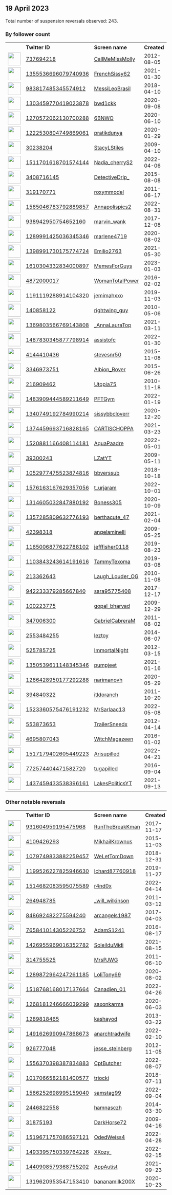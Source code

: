 
## 19 April 2023
Total number of suspension reversals observed: 243.

### By follower count
<table><tr><th></th><th align="left">Twitter ID</th><th align="left">Screen name</th>
<th align="left">Created</th><th align="left">Status</th><th align="left">Suspended</th><th align="left">Followers</th>
<tr><td><a href="https://pbs.twimg.com/profile_images/1646998482396524544/44qt97IU_normal.jpg"><img src="https://pbs.twimg.com/profile_images/1646998482396524544/44qt97IU_normal.jpg" width="40px" height="40px" align="center"/></a></td><td><a href="https://twitter.com/intent/user?user_id=737694218">737694218</a></td><td><a href="https://twitter.com/CallMeMissMolly">CallMeMissMolly</a></td><td>2012-08-05</td><td align="center"></td><td>2022-08-05</td><td>242321</td></tr>
<tr><td><a href="https://pbs.twimg.com/profile_images/1582110247119896588/JGc3uRmf_normal.jpg"><img src="https://pbs.twimg.com/profile_images/1582110247119896588/JGc3uRmf_normal.jpg" width="40px" height="40px" align="center"/></a></td><td><a href="https://twitter.com/intent/user?user_id=1355536696079740936">1355536696079740936</a></td><td><a href="https://twitter.com/FrenchSissy62">FrenchSissy62</a></td><td>2021-01-30</td><td align="center"></td><td>2023-02-18</td><td>174441</td></tr>
<tr><td><a href="https://pbs.twimg.com/profile_images/1646516620125409282/3Wr_HVxO_normal.jpg"><img src="https://pbs.twimg.com/profile_images/1646516620125409282/3Wr_HVxO_normal.jpg" width="40px" height="40px" align="center"/></a></td><td><a href="https://twitter.com/intent/user?user_id=983817485345574912">983817485345574912</a></td><td><a href="https://twitter.com/MessiLeoBrasil">MessiLeoBrasil</a></td><td>2018-04-10</td><td align="center"></td><td>2023-04-05</td><td>161035</td></tr>
<tr><td><a href="https://pbs.twimg.com/profile_images/1496493509267886081/cRpe9qRg_normal.jpg"><img src="https://pbs.twimg.com/profile_images/1496493509267886081/cRpe9qRg_normal.jpg" width="40px" height="40px" align="center"/></a></td><td><a href="https://twitter.com/intent/user?user_id=1303459770419023878">1303459770419023878</a></td><td><a href="https://twitter.com/bwd1ckk">bwd1ckk</a></td><td>2020-09-08</td><td align="center"></td><td>2023-02-03</td><td>159215</td></tr>
<tr><td><a href="https://pbs.twimg.com/profile_images/1470382233605267465/EOGlIRfk_normal.jpg"><img src="https://pbs.twimg.com/profile_images/1470382233605267465/EOGlIRfk_normal.jpg" width="40px" height="40px" align="center"/></a></td><td><a href="https://twitter.com/intent/user?user_id=1270572062130700288">1270572062130700288</a></td><td><a href="https://twitter.com/6BNWO">6BNWO</a></td><td>2020-06-10</td><td align="center"></td><td>2023-02-04</td><td>113280</td></tr>
<tr><td><a href="https://pbs.twimg.com/profile_images/1627962773723398150/rjichnSY_normal.jpg"><img src="https://pbs.twimg.com/profile_images/1627962773723398150/rjichnSY_normal.jpg" width="40px" height="40px" align="center"/></a></td><td><a href="https://twitter.com/intent/user?user_id=1222530804749869061">1222530804749869061</a></td><td><a href="https://twitter.com/pratikdunya">pratikdunya</a></td><td>2020-01-29</td><td align="center"></td><td>2022-12-23</td><td>89894</td></tr>
<tr><td><a href="https://pbs.twimg.com/profile_images/1648879845407961089/dU_PKFN1_normal.jpg"><img src="https://pbs.twimg.com/profile_images/1648879845407961089/dU_PKFN1_normal.jpg" width="40px" height="40px" align="center"/></a></td><td><a href="https://twitter.com/intent/user?user_id=30238204">30238204</a></td><td><a href="https://twitter.com/StacyLStiles">StacyLStiles</a></td><td>2009-04-10</td><td align="center"></td><td></td><td>75107</td></tr>
<tr><td><a href="https://pbs.twimg.com/profile_images/1630815427948314625/-Mb1M7P9_normal.jpg"><img src="https://pbs.twimg.com/profile_images/1630815427948314625/-Mb1M7P9_normal.jpg" width="40px" height="40px" align="center"/></a></td><td><a href="https://twitter.com/intent/user?user_id=1511701618701574144">1511701618701574144</a></td><td><a href="https://twitter.com/Nadia_cherryS2">Nadia_cherryS2</a></td><td>2022-04-06</td><td align="center"></td><td>2023-04-03</td><td>63760</td></tr>
<tr><td><a href="https://pbs.twimg.com/profile_images/1640327509362262019/Hrn6U7Yv_normal.jpg"><img src="https://pbs.twimg.com/profile_images/1640327509362262019/Hrn6U7Yv_normal.jpg" width="40px" height="40px" align="center"/></a></td><td><a href="https://twitter.com/intent/user?user_id=3408716145">3408716145</a></td><td><a href="https://twitter.com/DetectiveDrip_">DetectiveDrip_</a></td><td>2015-08-08</td><td align="center"></td><td>2023-04-04</td><td>57619</td></tr>
<tr><td><a href="https://pbs.twimg.com/profile_images/1625216682040983553/Z3rd2yHn_normal.jpg"><img src="https://pbs.twimg.com/profile_images/1625216682040983553/Z3rd2yHn_normal.jpg" width="40px" height="40px" align="center"/></a></td><td><a href="https://twitter.com/intent/user?user_id=319170771">319170771</a></td><td><a href="https://twitter.com/roxymmodel">roxymmodel</a></td><td>2011-06-17</td><td align="center"></td><td>2022-10-19</td><td>49464</td></tr>
<tr><td><a href="https://pbs.twimg.com/profile_images/1565047021601542146/WQnj-P5z_normal.jpg"><img src="https://pbs.twimg.com/profile_images/1565047021601542146/WQnj-P5z_normal.jpg" width="40px" height="40px" align="center"/></a></td><td><a href="https://twitter.com/intent/user?user_id=1565046783792889857">1565046783792889857</a></td><td><a href="https://twitter.com/Annapolispics2">Annapolispics2</a></td><td>2022-08-31</td><td align="center"></td><td>2023-02-03</td><td>40695</td></tr>
<tr><td><a href="https://pbs.twimg.com/profile_images/1545104199318372359/SvYC5PWs_normal.jpg"><img src="https://pbs.twimg.com/profile_images/1545104199318372359/SvYC5PWs_normal.jpg" width="40px" height="40px" align="center"/></a></td><td><a href="https://twitter.com/intent/user?user_id=938942950754652160">938942950754652160</a></td><td><a href="https://twitter.com/marvin_wank">marvin_wank</a></td><td>2017-12-08</td><td align="center"></td><td>2023-04-11</td><td>36893</td></tr>
<tr><td><a href="https://pbs.twimg.com/profile_images/1289992057646469120/90MLm8s4_normal.jpg"><img src="https://pbs.twimg.com/profile_images/1289992057646469120/90MLm8s4_normal.jpg" width="40px" height="40px" align="center"/></a></td><td><a href="https://twitter.com/intent/user?user_id=1289991425036345346">1289991425036345346</a></td><td><a href="https://twitter.com/marlene4719">marlene4719</a></td><td>2020-08-02</td><td align="center"></td><td>2022-12-24</td><td>30026</td></tr>
<tr><td><a href="https://pbs.twimg.com/profile_images/1533904097258110976/cBvj7Ghh_normal.jpg"><img src="https://pbs.twimg.com/profile_images/1533904097258110976/cBvj7Ghh_normal.jpg" width="40px" height="40px" align="center"/></a></td><td><a href="https://twitter.com/intent/user?user_id=1398991730175774724">1398991730175774724</a></td><td><a href="https://twitter.com/Emilio2763">Emilio2763</a></td><td>2021-05-30</td><td align="center"></td><td>2023-03-27</td><td>28984</td></tr>
<tr><td><a href="https://pbs.twimg.com/profile_images/1644506967401025537/CghpqlG8_normal.jpg"><img src="https://pbs.twimg.com/profile_images/1644506967401025537/CghpqlG8_normal.jpg" width="40px" height="40px" align="center"/></a></td><td><a href="https://twitter.com/intent/user?user_id=1610304332834000897">1610304332834000897</a></td><td><a href="https://twitter.com/MemesForGuys">MemesForGuys</a></td><td>2023-01-03</td><td align="center"></td><td>2023-04-11</td><td>25717</td></tr>
<tr><td><a href="https://pbs.twimg.com/profile_images/1475025207731662850/Vf-rm0gI_normal.png"><img src="https://pbs.twimg.com/profile_images/1475025207731662850/Vf-rm0gI_normal.png" width="40px" height="40px" align="center"/></a></td><td><a href="https://twitter.com/intent/user?user_id=4872000017">4872000017</a></td><td><a href="https://twitter.com/WomanTotalPower">WomanTotalPower</a></td><td>2016-02-02</td><td align="center"></td><td>2023-02-17</td><td>24404</td></tr>
<tr><td><a href="https://pbs.twimg.com/profile_images/1646439201498431490/Mm7Fk27S_normal.jpg"><img src="https://pbs.twimg.com/profile_images/1646439201498431490/Mm7Fk27S_normal.jpg" width="40px" height="40px" align="center"/></a></td><td><a href="https://twitter.com/intent/user?user_id=1191119288914104320">1191119288914104320</a></td><td><a href="https://twitter.com/jemimahxxo">jemimahxxo</a></td><td>2019-11-03</td><td align="center"></td><td></td><td>21979</td></tr>
<tr><td><a href="https://pbs.twimg.com/profile_images/1406653377052758018/An4-xdz0_normal.jpg"><img src="https://pbs.twimg.com/profile_images/1406653377052758018/An4-xdz0_normal.jpg" width="40px" height="40px" align="center"/></a></td><td><a href="https://twitter.com/intent/user?user_id=140858122">140858122</a></td><td><a href="https://twitter.com/rightwing_guy">rightwing_guy</a></td><td>2010-05-06</td><td align="center"></td><td></td><td>18582</td></tr>
<tr><td><a href="https://pbs.twimg.com/profile_images/1648423814349443075/xDZJ5-Wx_normal.jpg"><img src="https://pbs.twimg.com/profile_images/1648423814349443075/xDZJ5-Wx_normal.jpg" width="40px" height="40px" align="center"/></a></td><td><a href="https://twitter.com/intent/user?user_id=1369803566769143808">1369803566769143808</a></td><td><a href="https://twitter.com/_AnnaLauraTop">_AnnaLauraTop</a></td><td>2021-03-11</td><td align="center"></td><td>2023-03-17</td><td>18425</td></tr>
<tr><td><a href="https://pbs.twimg.com/profile_images/1645408376745066499/jEnHCJ_v_normal.jpg"><img src="https://pbs.twimg.com/profile_images/1645408376745066499/jEnHCJ_v_normal.jpg" width="40px" height="40px" align="center"/></a></td><td><a href="https://twitter.com/intent/user?user_id=1487830345877798914">1487830345877798914</a></td><td><a href="https://twitter.com/assistofc">assistofc</a></td><td>2022-01-30</td><td align="center"></td><td>2023-04-11</td><td>14810</td></tr>
<tr><td><a href="https://pbs.twimg.com/profile_images/1593699681384767491/z7Ih8K8l_normal.jpg"><img src="https://pbs.twimg.com/profile_images/1593699681384767491/z7Ih8K8l_normal.jpg" width="40px" height="40px" align="center"/></a></td><td><a href="https://twitter.com/intent/user?user_id=4144410436">4144410436</a></td><td><a href="https://twitter.com/stevesnr50">stevesnr50</a></td><td>2015-11-08</td><td align="center"></td><td>2022-12-06</td><td>12780</td></tr>
<tr><td><a href="https://pbs.twimg.com/profile_images/1154141208249323520/U4bD22nS_normal.jpg"><img src="https://pbs.twimg.com/profile_images/1154141208249323520/U4bD22nS_normal.jpg" width="40px" height="40px" align="center"/></a></td><td><a href="https://twitter.com/intent/user?user_id=3346973751">3346973751</a></td><td><a href="https://twitter.com/Albion_Rover">Albion_Rover</a></td><td>2015-06-26</td><td align="center"></td><td></td><td>12762</td></tr>
<tr><td><a href="https://pbs.twimg.com/profile_images/794917988285685761/kraC18dg_normal.jpg"><img src="https://pbs.twimg.com/profile_images/794917988285685761/kraC18dg_normal.jpg" width="40px" height="40px" align="center"/></a></td><td><a href="https://twitter.com/intent/user?user_id=216909462">216909462</a></td><td><a href="https://twitter.com/Utopia75">Utopia75</a></td><td>2010-11-18</td><td align="center"></td><td></td><td>9561</td></tr>
<tr><td><a href="https://pbs.twimg.com/profile_images/1647454910550622208/56F0rRkW_normal.jpg"><img src="https://pbs.twimg.com/profile_images/1647454910550622208/56F0rRkW_normal.jpg" width="40px" height="40px" align="center"/></a></td><td><a href="https://twitter.com/intent/user?user_id=1483909444589211649">1483909444589211649</a></td><td><a href="https://twitter.com/PFTGym">PFTGym</a></td><td>2022-01-19</td><td align="center"></td><td>2023-03-28</td><td>8955</td></tr>
<tr><td><a href="https://pbs.twimg.com/profile_images/1562934720027140096/8teUSVcm_normal.jpg"><img src="https://pbs.twimg.com/profile_images/1562934720027140096/8teUSVcm_normal.jpg" width="40px" height="40px" align="center"/></a></td><td><a href="https://twitter.com/intent/user?user_id=1340749192784990214">1340749192784990214</a></td><td><a href="https://twitter.com/sissybbcloverr">sissybbcloverr</a></td><td>2020-12-20</td><td align="center"></td><td>2023-02-03</td><td>8579</td></tr>
<tr><td><a href="https://pbs.twimg.com/profile_images/1644375085774692352/lC3DQfLl_normal.jpg"><img src="https://pbs.twimg.com/profile_images/1644375085774692352/lC3DQfLl_normal.jpg" width="40px" height="40px" align="center"/></a></td><td><a href="https://twitter.com/intent/user?user_id=1374459693716828165">1374459693716828165</a></td><td><a href="https://twitter.com/CARTlSCHOPPA">CARTlSCHOPPA</a></td><td>2021-03-23</td><td align="center"></td><td></td><td>7894</td></tr>
<tr><td><a href="https://pbs.twimg.com/profile_images/1575978801590374419/X4Zj-mYP_normal.jpg"><img src="https://pbs.twimg.com/profile_images/1575978801590374419/X4Zj-mYP_normal.jpg" width="40px" height="40px" align="center"/></a></td><td><a href="https://twitter.com/intent/user?user_id=1520881166408114181">1520881166408114181</a></td><td><a href="https://twitter.com/AquaPaadre">AquaPaadre</a></td><td>2022-05-01</td><td align="center"></td><td>2023-04-18</td><td>6257</td></tr>
<tr><td><a href="https://pbs.twimg.com/profile_images/1642540523960270849/FQDefJVd_normal.jpg"><img src="https://pbs.twimg.com/profile_images/1642540523960270849/FQDefJVd_normal.jpg" width="40px" height="40px" align="center"/></a></td><td><a href="https://twitter.com/intent/user?user_id=39300243">39300243</a></td><td><a href="https://twitter.com/LZatYT">LZatYT</a></td><td>2009-05-11</td><td align="center"></td><td>2022-11-09</td><td>5597</td></tr>
<tr><td><a href="https://abs.twimg.com/sticky/default_profile_images/default_profile_normal.png"><img src="https://abs.twimg.com/sticky/default_profile_images/default_profile_normal.png" width="40px" height="40px" align="center"/></a></td><td><a href="https://twitter.com/intent/user?user_id=1052977475523874816">1052977475523874816</a></td><td><a href="https://twitter.com/bbverssub">bbverssub</a></td><td>2018-10-18</td><td align="center"></td><td>2022-08-25</td><td>5512</td></tr>
<tr><td><a href="https://pbs.twimg.com/profile_images/1642815977854468097/-sVjVDrV_normal.jpg"><img src="https://pbs.twimg.com/profile_images/1642815977854468097/-sVjVDrV_normal.jpg" width="40px" height="40px" align="center"/></a></td><td><a href="https://twitter.com/intent/user?user_id=1576163167629357056">1576163167629357056</a></td><td><a href="https://twitter.com/t_urjaram">t_urjaram</a></td><td>2022-10-01</td><td align="center"></td><td>2023-04-11</td><td>4588</td></tr>
<tr><td><a href="https://pbs.twimg.com/profile_images/1642016233397649414/uJFtCOHM_normal.jpg"><img src="https://pbs.twimg.com/profile_images/1642016233397649414/uJFtCOHM_normal.jpg" width="40px" height="40px" align="center"/></a></td><td><a href="https://twitter.com/intent/user?user_id=1314605032847880192">1314605032847880192</a></td><td><a href="https://twitter.com/Boness305">Boness305</a></td><td>2020-10-09</td><td align="center"></td><td></td><td>4384</td></tr>
<tr><td><a href="https://pbs.twimg.com/profile_images/1585682308782333954/symjqkje_normal.jpg"><img src="https://pbs.twimg.com/profile_images/1585682308782333954/symjqkje_normal.jpg" width="40px" height="40px" align="center"/></a></td><td><a href="https://twitter.com/intent/user?user_id=1357285809632776193">1357285809632776193</a></td><td><a href="https://twitter.com/berthacute_47">berthacute_47</a></td><td>2021-02-04</td><td align="center"></td><td>2023-03-10</td><td>4379</td></tr>
<tr><td><a href="https://pbs.twimg.com/profile_images/1360338390298820616/h6uKSUeu_normal.jpg"><img src="https://pbs.twimg.com/profile_images/1360338390298820616/h6uKSUeu_normal.jpg" width="40px" height="40px" align="center"/></a></td><td><a href="https://twitter.com/intent/user?user_id=42398318">42398318</a></td><td><a href="https://twitter.com/angelaminelli">angelaminelli</a></td><td>2009-05-25</td><td align="center">🔒</td><td></td><td>4371</td></tr>
<tr><td><a href="https://pbs.twimg.com/profile_images/1438966113753255937/YE4R-Ey-_normal.jpg"><img src="https://pbs.twimg.com/profile_images/1438966113753255937/YE4R-Ey-_normal.jpg" width="40px" height="40px" align="center"/></a></td><td><a href="https://twitter.com/intent/user?user_id=1165006877622788102">1165006877622788102</a></td><td><a href="https://twitter.com/jefffisher0118">jefffisher0118</a></td><td>2019-08-23</td><td align="center"></td><td>2022-08-12</td><td>4355</td></tr>
<tr><td><a href="https://pbs.twimg.com/profile_images/1349487598436311041/29prPIIe_normal.jpg"><img src="https://pbs.twimg.com/profile_images/1349487598436311041/29prPIIe_normal.jpg" width="40px" height="40px" align="center"/></a></td><td><a href="https://twitter.com/intent/user?user_id=1103843243614191616">1103843243614191616</a></td><td><a href="https://twitter.com/TammyTexoma">TammyTexoma</a></td><td>2019-03-08</td><td align="center"></td><td></td><td>4042</td></tr>
<tr><td><a href="https://pbs.twimg.com/profile_images/1649267146491346945/plD1mB8O_normal.jpg"><img src="https://pbs.twimg.com/profile_images/1649267146491346945/plD1mB8O_normal.jpg" width="40px" height="40px" align="center"/></a></td><td><a href="https://twitter.com/intent/user?user_id=213362643">213362643</a></td><td><a href="https://twitter.com/Laugh_Louder_OG">Laugh_Louder_OG</a></td><td>2010-11-08</td><td align="center"></td><td>2023-03-29</td><td>3944</td></tr>
<tr><td><a href="https://pbs.twimg.com/profile_images/1644435191853641731/SatlhFkK_normal.jpg"><img src="https://pbs.twimg.com/profile_images/1644435191853641731/SatlhFkK_normal.jpg" width="40px" height="40px" align="center"/></a></td><td><a href="https://twitter.com/intent/user?user_id=942233379285667840">942233379285667840</a></td><td><a href="https://twitter.com/sara95775408">sara95775408</a></td><td>2017-12-17</td><td align="center"></td><td>2022-10-30</td><td>3587</td></tr>
<tr><td><a href="https://pbs.twimg.com/profile_images/1572688290960101380/U9xSZhem_normal.jpg"><img src="https://pbs.twimg.com/profile_images/1572688290960101380/U9xSZhem_normal.jpg" width="40px" height="40px" align="center"/></a></td><td><a href="https://twitter.com/intent/user?user_id=100223775">100223775</a></td><td><a href="https://twitter.com/gopal_bharvad">gopal_bharvad</a></td><td>2009-12-29</td><td align="center"></td><td>2023-03-27</td><td>3480</td></tr>
<tr><td><a href="https://pbs.twimg.com/profile_images/1643261751969071106/J-CA-LRE_normal.jpg"><img src="https://pbs.twimg.com/profile_images/1643261751969071106/J-CA-LRE_normal.jpg" width="40px" height="40px" align="center"/></a></td><td><a href="https://twitter.com/intent/user?user_id=347006300">347006300</a></td><td><a href="https://twitter.com/GabrielCabreraM">GabrielCabreraM</a></td><td>2011-08-02</td><td align="center"></td><td>2023-04-08</td><td>3470</td></tr>
<tr><td><a href="https://pbs.twimg.com/profile_images/1268608552207290369/YQE37baI_normal.jpg"><img src="https://pbs.twimg.com/profile_images/1268608552207290369/YQE37baI_normal.jpg" width="40px" height="40px" align="center"/></a></td><td><a href="https://twitter.com/intent/user?user_id=2553484255">2553484255</a></td><td><a href="https://twitter.com/leztoy">leztoy</a></td><td>2014-06-07</td><td align="center"></td><td>2023-02-04</td><td>3388</td></tr>
<tr><td><a href="https://pbs.twimg.com/profile_images/1209190876292845568/6Wsqw5Ak_normal.jpg"><img src="https://pbs.twimg.com/profile_images/1209190876292845568/6Wsqw5Ak_normal.jpg" width="40px" height="40px" align="center"/></a></td><td><a href="https://twitter.com/intent/user?user_id=525785725">525785725</a></td><td><a href="https://twitter.com/ImmortaINight">ImmortaINight</a></td><td>2012-03-15</td><td align="center"></td><td></td><td>3273</td></tr>
<tr><td><a href="https://pbs.twimg.com/profile_images/1544801139803275265/HWwt-rGE_normal.jpg"><img src="https://pbs.twimg.com/profile_images/1544801139803275265/HWwt-rGE_normal.jpg" width="40px" height="40px" align="center"/></a></td><td><a href="https://twitter.com/intent/user?user_id=1350539611148345346">1350539611148345346</a></td><td><a href="https://twitter.com/pumpjeet">pumpjeet</a></td><td>2021-01-16</td><td align="center"></td><td>2022-08-04</td><td>2792</td></tr>
<tr><td><a href="https://pbs.twimg.com/profile_images/1639028952084672514/UnCIHjkc_normal.jpg"><img src="https://pbs.twimg.com/profile_images/1639028952084672514/UnCIHjkc_normal.jpg" width="40px" height="40px" align="center"/></a></td><td><a href="https://twitter.com/intent/user?user_id=1266428950177292288">1266428950177292288</a></td><td><a href="https://twitter.com/narimanovh">narimanovh</a></td><td>2020-05-29</td><td align="center"></td><td>2023-01-26</td><td>2581</td></tr>
<tr><td><a href="https://pbs.twimg.com/profile_images/1599541191/DSCN3217_normal.JPG"><img src="https://pbs.twimg.com/profile_images/1599541191/DSCN3217_normal.JPG" width="40px" height="40px" align="center"/></a></td><td><a href="https://twitter.com/intent/user?user_id=394840322">394840322</a></td><td><a href="https://twitter.com/itldoranch">itldoranch</a></td><td>2011-10-20</td><td align="center"></td><td></td><td>2434</td></tr>
<tr><td><a href="https://pbs.twimg.com/profile_images/1648772882506346496/Sh_3FibM_normal.jpg"><img src="https://pbs.twimg.com/profile_images/1648772882506346496/Sh_3FibM_normal.jpg" width="40px" height="40px" align="center"/></a></td><td><a href="https://twitter.com/intent/user?user_id=1523360575476191232">1523360575476191232</a></td><td><a href="https://twitter.com/MrSarlaac13">MrSarlaac13</a></td><td>2022-05-08</td><td align="center"></td><td>2023-04-18</td><td>2224</td></tr>
<tr><td><a href="https://pbs.twimg.com/profile_images/1648831901027782658/IVpKVzBE_normal.jpg"><img src="https://pbs.twimg.com/profile_images/1648831901027782658/IVpKVzBE_normal.jpg" width="40px" height="40px" align="center"/></a></td><td><a href="https://twitter.com/intent/user?user_id=553873653">553873653</a></td><td><a href="https://twitter.com/TrailerSneedx">TrailerSneedx</a></td><td>2012-04-14</td><td align="center"></td><td></td><td>1787</td></tr>
<tr><td><a href="https://pbs.twimg.com/profile_images/1273894560180178944/g1vuiHC8_normal.jpg"><img src="https://pbs.twimg.com/profile_images/1273894560180178944/g1vuiHC8_normal.jpg" width="40px" height="40px" align="center"/></a></td><td><a href="https://twitter.com/intent/user?user_id=4695807043">4695807043</a></td><td><a href="https://twitter.com/WitchMagazeen">WitchMagazeen</a></td><td>2016-01-02</td><td align="center"></td><td>2022-06-02</td><td>1666</td></tr>
<tr><td><a href="https://pbs.twimg.com/profile_images/1619556606022238208/D3dfMEpU_normal.jpg"><img src="https://pbs.twimg.com/profile_images/1619556606022238208/D3dfMEpU_normal.jpg" width="40px" height="40px" align="center"/></a></td><td><a href="https://twitter.com/intent/user?user_id=1517179402605449223">1517179402605449223</a></td><td><a href="https://twitter.com/Arisupilled">Arisupilled</a></td><td>2022-04-21</td><td align="center">🔒</td><td>2023-04-19</td><td>1624</td></tr>
<tr><td><a href="https://pbs.twimg.com/profile_images/1648661064085536768/Q6vArXJl_normal.jpg"><img src="https://pbs.twimg.com/profile_images/1648661064085536768/Q6vArXJl_normal.jpg" width="40px" height="40px" align="center"/></a></td><td><a href="https://twitter.com/intent/user?user_id=772574404471582720">772574404471582720</a></td><td><a href="https://twitter.com/tugapilled">tugapilled</a></td><td>2016-09-04</td><td align="center"></td><td></td><td>1602</td></tr>
<tr><td><a href="https://pbs.twimg.com/profile_images/1649129118565277697/CACiT4SG_normal.jpg"><img src="https://pbs.twimg.com/profile_images/1649129118565277697/CACiT4SG_normal.jpg" width="40px" height="40px" align="center"/></a></td><td><a href="https://twitter.com/intent/user?user_id=1437459433538396161">1437459433538396161</a></td><td><a href="https://twitter.com/LakesPoliticsYT">LakesPoliticsYT</a></td><td>2021-09-13</td><td align="center"></td><td>2023-04-02</td><td>1538</td></tr>
</table>

### Other notable reversals
<table><tr><th></th><th align="left">Twitter ID</th><th align="left">Screen name</th>
<th align="left">Created</th><th align="left">Status</th><th align="left">Suspended</th><th align="left">Followers</th>
<tr><td><a href="https://pbs.twimg.com/profile_images/1267606368313319426/BC8dlU1x_normal.jpg"><img src="https://pbs.twimg.com/profile_images/1267606368313319426/BC8dlU1x_normal.jpg" width="40px" height="40px" align="center"/></a></td><td><a href="https://twitter.com/intent/user?user_id=931604959195475968">931604959195475968</a></td><td><a href="https://twitter.com/RunTheBreakKman">RunTheBreakKman</a></td><td>2017-11-17</td><td align="center"></td><td>2023-01-08</td><td>447</td></tr>
<tr><td><a href="https://pbs.twimg.com/profile_images/923694561473445889/8Z30Akx1_normal.jpg"><img src="https://pbs.twimg.com/profile_images/923694561473445889/8Z30Akx1_normal.jpg" width="40px" height="40px" align="center"/></a></td><td><a href="https://twitter.com/intent/user?user_id=4109426293">4109426293</a></td><td><a href="https://twitter.com/MikhailKrownus">MikhailKrownus</a></td><td>2015-11-03</td><td align="center"></td><td>2023-04-16</td><td>338</td></tr>
<tr><td><a href="https://pbs.twimg.com/profile_images/1512508358678532107/dObNngW8_normal.jpg"><img src="https://pbs.twimg.com/profile_images/1512508358678532107/dObNngW8_normal.jpg" width="40px" height="40px" align="center"/></a></td><td><a href="https://twitter.com/intent/user?user_id=1079749833882259457">1079749833882259457</a></td><td><a href="https://twitter.com/WeLetTomDown">WeLetTomDown</a></td><td>2018-12-31</td><td align="center"></td><td>2023-03-04</td><td>4</td></tr>
<tr><td><a href="https://pbs.twimg.com/profile_images/1222349310165020673/1I9WbwH5_normal.jpg"><img src="https://pbs.twimg.com/profile_images/1222349310165020673/1I9WbwH5_normal.jpg" width="40px" height="40px" align="center"/></a></td><td><a href="https://twitter.com/intent/user?user_id=1199526227825946630">1199526227825946630</a></td><td><a href="https://twitter.com/Ichard87760918">Ichard87760918</a></td><td>2019-11-27</td><td align="center"></td><td>2022-11-23</td><td>1111</td></tr>
<tr><td><a href="https://pbs.twimg.com/profile_images/1514752950802952202/dJQpz8F1_normal.jpg"><img src="https://pbs.twimg.com/profile_images/1514752950802952202/dJQpz8F1_normal.jpg" width="40px" height="40px" align="center"/></a></td><td><a href="https://twitter.com/intent/user?user_id=1514682083595075589">1514682083595075589</a></td><td><a href="https://twitter.com/r4nd0x">r4nd0x</a></td><td>2022-04-14</td><td align="center"></td><td>2023-01-02</td><td>25</td></tr>
<tr><td><a href="https://pbs.twimg.com/profile_images/515297624211988480/q0cEsR_6_normal.jpeg"><img src="https://pbs.twimg.com/profile_images/515297624211988480/q0cEsR_6_normal.jpeg" width="40px" height="40px" align="center"/></a></td><td><a href="https://twitter.com/intent/user?user_id=264948785">264948785</a></td><td><a href="https://twitter.com/_will_wilkinson">_will_wilkinson</a></td><td>2011-03-12</td><td align="center"></td><td>2023-04-11</td><td>99</td></tr>
<tr><td><a href="https://pbs.twimg.com/profile_images/968901045500895232/8WLxAD8C_normal.jpg"><img src="https://pbs.twimg.com/profile_images/968901045500895232/8WLxAD8C_normal.jpg" width="40px" height="40px" align="center"/></a></td><td><a href="https://twitter.com/intent/user?user_id=848692482275594240">848692482275594240</a></td><td><a href="https://twitter.com/arcangels1987">arcangels1987</a></td><td>2017-04-03</td><td align="center"></td><td>2023-03-31</td><td>174</td></tr>
<tr><td><a href="https://abs.twimg.com/sticky/default_profile_images/default_profile_normal.png"><img src="https://abs.twimg.com/sticky/default_profile_images/default_profile_normal.png" width="40px" height="40px" align="center"/></a></td><td><a href="https://twitter.com/intent/user?user_id=765841014305226752">765841014305226752</a></td><td><a href="https://twitter.com/AdamS1241">AdamS1241</a></td><td>2016-08-17</td><td align="center"></td><td>2023-03-08</td><td>0</td></tr>
<tr><td><a href="https://pbs.twimg.com/profile_images/1644379044576903168/-BxYaY5S_normal.jpg"><img src="https://pbs.twimg.com/profile_images/1644379044576903168/-BxYaY5S_normal.jpg" width="40px" height="40px" align="center"/></a></td><td><a href="https://twitter.com/intent/user?user_id=1426955969016352782">1426955969016352782</a></td><td><a href="https://twitter.com/SoleilduMidi">SoleilduMidi</a></td><td>2021-08-15</td><td align="center"></td><td>2023-04-11</td><td>1</td></tr>
<tr><td><a href="https://pbs.twimg.com/profile_images/1048671350271950848/ykbVSs-u_normal.jpg"><img src="https://pbs.twimg.com/profile_images/1048671350271950848/ykbVSs-u_normal.jpg" width="40px" height="40px" align="center"/></a></td><td><a href="https://twitter.com/intent/user?user_id=314755525">314755525</a></td><td><a href="https://twitter.com/MrsPJWG">MrsPJWG</a></td><td>2011-06-10</td><td align="center"></td><td>2022-09-19</td><td>719</td></tr>
<tr><td><a href="https://pbs.twimg.com/profile_images/1642679495000727553/X5Q8KNTc_normal.jpg"><img src="https://pbs.twimg.com/profile_images/1642679495000727553/X5Q8KNTc_normal.jpg" width="40px" height="40px" align="center"/></a></td><td><a href="https://twitter.com/intent/user?user_id=1289872964247261185">1289872964247261185</a></td><td><a href="https://twitter.com/LoliTony69">LoliTony69</a></td><td>2020-08-02</td><td align="center"></td><td>2023-04-07</td><td>996</td></tr>
<tr><td><a href="https://pbs.twimg.com/profile_images/1648875644728795136/-8KNYXAN_normal.jpg"><img src="https://pbs.twimg.com/profile_images/1648875644728795136/-8KNYXAN_normal.jpg" width="40px" height="40px" align="center"/></a></td><td><a href="https://twitter.com/intent/user?user_id=1518768168017137664">1518768168017137664</a></td><td><a href="https://twitter.com/Canadien_01">Canadien_01</a></td><td>2022-04-26</td><td align="center"></td><td>2023-01-10</td><td>847</td></tr>
<tr><td><a href="https://pbs.twimg.com/profile_images/1268183651331854337/gMQuYxNc_normal.jpg"><img src="https://pbs.twimg.com/profile_images/1268183651331854337/gMQuYxNc_normal.jpg" width="40px" height="40px" align="center"/></a></td><td><a href="https://twitter.com/intent/user?user_id=1268181246666039299">1268181246666039299</a></td><td><a href="https://twitter.com/saxonkarma">saxonkarma</a></td><td>2020-06-03</td><td align="center"></td><td>2022-09-26</td><td>708</td></tr>
<tr><td><a href="https://pbs.twimg.com/profile_images/1647430439118815232/b5FZY3lm_normal.jpg"><img src="https://pbs.twimg.com/profile_images/1647430439118815232/b5FZY3lm_normal.jpg" width="40px" height="40px" align="center"/></a></td><td><a href="https://twitter.com/intent/user?user_id=1289818465">1289818465</a></td><td><a href="https://twitter.com/kashayod">kashayod</a></td><td>2013-03-22</td><td align="center"></td><td>2023-03-27</td><td>246</td></tr>
<tr><td><a href="https://pbs.twimg.com/profile_images/1642238816064000000/qQEP4KV-_normal.jpg"><img src="https://pbs.twimg.com/profile_images/1642238816064000000/qQEP4KV-_normal.jpg" width="40px" height="40px" align="center"/></a></td><td><a href="https://twitter.com/intent/user?user_id=1491626990947868673">1491626990947868673</a></td><td><a href="https://twitter.com/anarchtradwife">anarchtradwife</a></td><td>2022-02-10</td><td align="center"></td><td>2023-01-05</td><td>317</td></tr>
<tr><td><a href="https://pbs.twimg.com/profile_images/1645433613662470149/ZlK9IFdY_normal.jpg"><img src="https://pbs.twimg.com/profile_images/1645433613662470149/ZlK9IFdY_normal.jpg" width="40px" height="40px" align="center"/></a></td><td><a href="https://twitter.com/intent/user?user_id=926777048">926777048</a></td><td><a href="https://twitter.com/jesse_steinberg">jesse_steinberg</a></td><td>2012-11-05</td><td align="center"></td><td>2023-04-09</td><td>133</td></tr>
<tr><td><a href="https://pbs.twimg.com/profile_images/1647333176124100608/px2mp3RF_normal.jpg"><img src="https://pbs.twimg.com/profile_images/1647333176124100608/px2mp3RF_normal.jpg" width="40px" height="40px" align="center"/></a></td><td><a href="https://twitter.com/intent/user?user_id=1556370398387834883">1556370398387834883</a></td><td><a href="https://twitter.com/CptButcher">CptButcher</a></td><td>2022-08-07</td><td align="center"></td><td>2023-04-07</td><td>166</td></tr>
<tr><td><a href="https://pbs.twimg.com/profile_images/1647273957832245255/SK3Vs7VR_normal.jpg"><img src="https://pbs.twimg.com/profile_images/1647273957832245255/SK3Vs7VR_normal.jpg" width="40px" height="40px" align="center"/></a></td><td><a href="https://twitter.com/intent/user?user_id=1017066582181400577">1017066582181400577</a></td><td><a href="https://twitter.com/triocki">triocki</a></td><td>2018-07-11</td><td align="center">🔒</td><td>2023-04-07</td><td>175</td></tr>
<tr><td><a href="https://pbs.twimg.com/profile_images/1648671901206626305/-mVPfWSF_normal.jpg"><img src="https://pbs.twimg.com/profile_images/1648671901206626305/-mVPfWSF_normal.jpg" width="40px" height="40px" align="center"/></a></td><td><a href="https://twitter.com/intent/user?user_id=1566252698995159040">1566252698995159040</a></td><td><a href="https://twitter.com/samstag99">samstag99</a></td><td>2022-09-04</td><td align="center"></td><td>2023-04-16</td><td>69</td></tr>
<tr><td><a href="https://pbs.twimg.com/profile_images/1476316730372857857/4gr88GGg_normal.jpg"><img src="https://pbs.twimg.com/profile_images/1476316730372857857/4gr88GGg_normal.jpg" width="40px" height="40px" align="center"/></a></td><td><a href="https://twitter.com/intent/user?user_id=2446822558">2446822558</a></td><td><a href="https://twitter.com/hamnasczh">hamnasczh</a></td><td>2014-03-30</td><td align="center"></td><td>2023-03-26</td><td>169</td></tr>
<tr><td><a href="https://pbs.twimg.com/profile_images/140831855/08_Arkansas_normal.jpeg"><img src="https://pbs.twimg.com/profile_images/140831855/08_Arkansas_normal.jpeg" width="40px" height="40px" align="center"/></a></td><td><a href="https://twitter.com/intent/user?user_id=31875193">31875193</a></td><td><a href="https://twitter.com/DarkHorse72">DarkHorse72</a></td><td>2009-04-16</td><td align="center"></td><td>2023-03-12</td><td>5</td></tr>
<tr><td><a href="https://pbs.twimg.com/profile_images/1519671857749889024/JUaGcrua_normal.jpg"><img src="https://pbs.twimg.com/profile_images/1519671857749889024/JUaGcrua_normal.jpg" width="40px" height="40px" align="center"/></a></td><td><a href="https://twitter.com/intent/user?user_id=1519671757086597121">1519671757086597121</a></td><td><a href="https://twitter.com/OdedWeiss4">OdedWeiss4</a></td><td>2022-04-28</td><td align="center"></td><td>2023-04-05</td><td>3</td></tr>
<tr><td><a href="https://pbs.twimg.com/profile_images/1642020922927316993/Ay2tUBaq_normal.jpg"><img src="https://pbs.twimg.com/profile_images/1642020922927316993/Ay2tUBaq_normal.jpg" width="40px" height="40px" align="center"/></a></td><td><a href="https://twitter.com/intent/user?user_id=1493395750339764226">1493395750339764226</a></td><td><a href="https://twitter.com/XKozy_">XKozy_</a></td><td>2022-02-15</td><td align="center">🔒</td><td>2023-03-29</td><td>202</td></tr>
<tr><td><a href="https://pbs.twimg.com/profile_images/1440909441965121536/sZnda7c5_normal.jpg"><img src="https://pbs.twimg.com/profile_images/1440909441965121536/sZnda7c5_normal.jpg" width="40px" height="40px" align="center"/></a></td><td><a href="https://twitter.com/intent/user?user_id=1440908579368755202">1440908579368755202</a></td><td><a href="https://twitter.com/AppAutist">AppAutist</a></td><td>2021-09-23</td><td align="center"></td><td>2022-08-17</td><td>54</td></tr>
<tr><td><a href="https://pbs.twimg.com/profile_images/1494659619444174851/25kEw4-I_normal.jpg"><img src="https://pbs.twimg.com/profile_images/1494659619444174851/25kEw4-I_normal.jpg" width="40px" height="40px" align="center"/></a></td><td><a href="https://twitter.com/intent/user?user_id=1319620953547153410">1319620953547153410</a></td><td><a href="https://twitter.com/bananamilk200X">bananamilk200X</a></td><td>2020-10-23</td><td align="center"></td><td>2023-04-13</td><td>7</td></tr>
</table>
